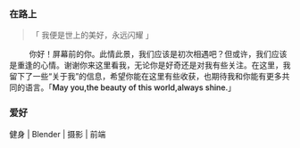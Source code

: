 <h3>在路上</h3>
<blockquote>
「 我便是世上的美好，永远闪耀 」
</blockquote>
<p>
&nbsp;&nbsp;&nbsp;&nbsp;&nbsp;&nbsp;&nbsp;&nbsp;
你好！屏幕前的你。此情此景，我们应该是初次相遇吧？但或许，我们应该是重逢的心情。谢谢你来这里看我，无论你是好奇还是对我有些关注。在这里，我留下了一些“关于我”的信息，希望你能在这里有些收获，也期待我和你能有更多共同的语言。「<a style="color: var(--accent-color); font-weight: 500;text-shadow: 1px 1px 3px rgba(0,0,0,0.15);text-decoration: none;" href="https://www.bilibili.com/video/BV1Kj411g7Lu" target="_blank">May you,the beauty of this world,always shine.</a>」
</p>
<div class="rd-philosophy">
<h3>爱好</h3>
<p>
健身 | Blender | 摄影 | 前端
</p>
</div>
